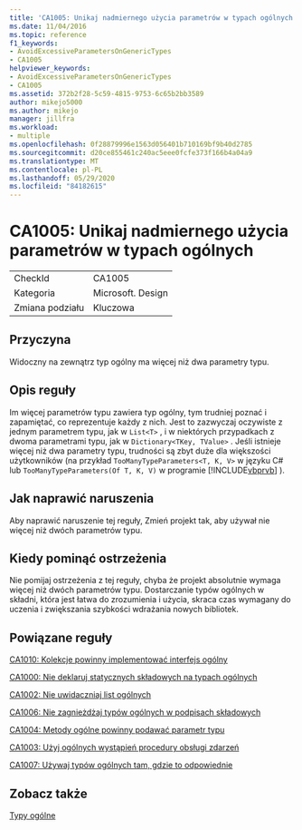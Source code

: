 ```yaml
---
title: 'CA1005: Unikaj nadmiernego użycia parametrów w typach ogólnych'
ms.date: 11/04/2016
ms.topic: reference
f1_keywords:
- AvoidExcessiveParametersOnGenericTypes
- CA1005
helpviewer_keywords:
- AvoidExcessiveParametersOnGenericTypes
- CA1005
ms.assetid: 372b2f28-5c59-4815-9753-6c65b2bb3589
author: mikejo5000
ms.author: mikejo
manager: jillfra
ms.workload:
- multiple
ms.openlocfilehash: 0f28879996e1563d056401b710169bf9b40d2785
ms.sourcegitcommit: d20ce855461c240ac5eee0fcfe373f166b4a04a9
ms.translationtype: MT
ms.contentlocale: pl-PL
ms.lasthandoff: 05/29/2020
ms.locfileid: "84182615"
---
```

# <a name="ca1005-avoid-excessive-parameters-on-generic-types"></a>CA1005: Unikaj nadmiernego użycia parametrów w typach ogólnych

|||
|-|-|
|CheckId|CA1005|
|Kategoria|Microsoft. Design|
|Zmiana podziału|Kluczowa|

## <a name="cause"></a>Przyczyna
Widoczny na zewnątrz typ ogólny ma więcej niż dwa parametry typu.

## <a name="rule-description"></a>Opis reguły
Im więcej parametrów typu zawiera typ ogólny, tym trudniej poznać i zapamiętać, co reprezentuje każdy z nich. Jest to zazwyczaj oczywiste z jednym parametrem typu, jak w `List<T>` , i w niektórych przypadkach z dwoma parametrami typu, jak w `Dictionary<TKey, TValue>` . Jeśli istnieje więcej niż dwa parametry typu, trudności są zbyt duże dla większości użytkowników (na przykład `TooManyTypeParameters<T, K, V>` w języku C# lub `TooManyTypeParameters(Of T, K, V)` w programie [!INCLUDE[vbprvb](../code-quality/includes/vbprvb_md.md)] ).

## <a name="how-to-fix-violations"></a>Jak naprawić naruszenia
Aby naprawić naruszenie tej reguły, Zmień projekt tak, aby używał nie więcej niż dwóch parametrów typu.

## <a name="when-to-suppress-warnings"></a>Kiedy pominąć ostrzeżenia
Nie pomijaj ostrzeżenia z tej reguły, chyba że projekt absolutnie wymaga więcej niż dwóch parametrów typu. Dostarczanie typów ogólnych w składni, która jest łatwa do zrozumienia i użycia, skraca czas wymagany do uczenia i zwiększania szybkości wdrażania nowych bibliotek.

## <a name="related-rules"></a>Powiązane reguły
[CA1010: Kolekcje powinny implementować interfejs ogólny](../code-quality/ca1010.md)

[CA1000: Nie deklaruj statycznych składowych na typach ogólnych](../code-quality/ca1000.md)

[CA1002: Nie uwidaczniaj list ogólnych](../code-quality/ca1002.md)

[CA1006: Nie zagnieżdżaj typów ogólnych w podpisach składowych](../code-quality/ca1006.md)

[CA1004: Metody ogólne powinny podawać parametr typu](../code-quality/ca1004.md)

[CA1003: Użyj ogólnych wystąpień procedury obsługi zdarzeń](../code-quality/ca1003.md)

[CA1007: Używaj typów ogólnych tam, gdzie to odpowiednie](../code-quality/ca1007.md)

## <a name="see-also"></a>Zobacz także
[Typy ogólne](/dotnet/csharp/programming-guide/generics/index)
